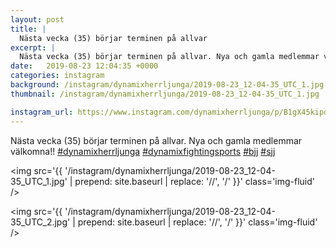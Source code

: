 ```yaml
---
layout: post
title: |
  Nästa vecka (35) börjar terminen på allvar
excerpt: |
  Nästa vecka (35) börjar terminen på allvar. Nya och gamla medlemmar välkomna!!    
date:   2019-08-23 12:04:35 +0000
categories: instagram
background: /instagram/dynamixherrljunga/2019-08-23_12-04-35_UTC_1.jpg
thumbnail: /instagram/dynamixherrljunga/2019-08-23_12-04-35_UTC_1.jpg

instagram_url: https://www.instagram.com/dynamixherrljunga/p/B1gX45kipqY
---
```

Nästa vecka (35) börjar terminen på allvar. Nya och gamla medlemmar välkomna!! [#dynamixherrljunga](https://www.instagram.com/explore/tags/dynamixherrljunga/) [#dynamixfightingsports](https://www.instagram.com/explore/tags/dynamixfightingsports/) [#bjj](https://www.instagram.com/explore/tags/bjj/) [#sjj](https://www.instagram.com/explore/tags/sjj/)



<img src='{{ '/instagram/dynamixherrljunga/2019-08-23_12-04-35_UTC_1.jpg' | prepend: site.baseurl | replace: '//', '/' }}' class='img-fluid' />


<img src='{{ '/instagram/dynamixherrljunga/2019-08-23_12-04-35_UTC_2.jpg' | prepend: site.baseurl | replace: '//', '/' }}' class='img-fluid' />
